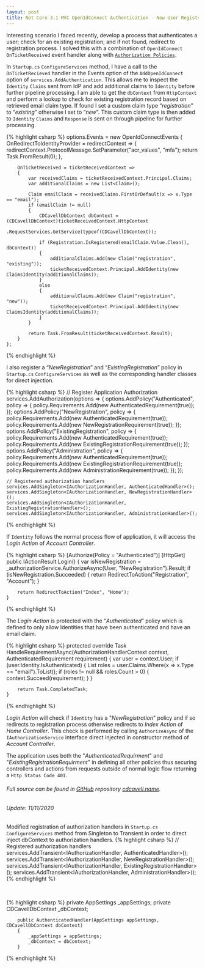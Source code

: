 ```yaml
---
layout: post
title: Net Core 3.1 MVC OpenIdConnect Authentication - New User Registration
---
```


Interesting scenario I faced recently, develop a process that authenticates a user; check for an existing registration; and if not found, redirect to registration process. I solved this with a combination of `OpenIdConnect` `OnTicketReceived` event handler along with [`Authorization Policies`](https://docs.microsoft.com/en-us/aspnet/core/security/authorization/policies?view=aspnetcore-3.1).

In `Startup.cs` `ConfigureServices` method, I have a call to the `OnTicketRecieved` handler in the Events option of the `AddOpenIdConnect` option of `services.AddAuthentication`. This allows me to inspect the `Identity` `Claims` sent from IdP and add additional claims to `Identity` before further pipeline processing. I am able to get the `dbContext` from `HttpContext` and perform a lookup to check for existing registration record based on retrieved email claim type. If found I set a custom claim type “_registration_” to “_existing_” otherwise I set to “_new_”. This custom claim type is then added to `Identity` `Claims` and `Response` is sent on through pipeline for further processing.

{% highlight csharp %}
    options.Events = new OpenIdConnectEvents
    {
        OnRedirectToIdentityProvider = redirectContext =>
        {
            redirectContext.ProtocolMessage.SetParameter("acr_values", "mfa");
            return Task.FromResult(0);
        },

        OnTicketReceived = ticketReceivedContext =>
        {
            var receivedClaims = ticketReceivedContext.Principal.Claims;
            var additionalClaims = new List<Claim>();

            Claim emailClaim = receivedClaims.FirstOrDefault(x => x.Type == "email");
            if (emailClaim != null)
            {
                CDCavellDbContext dbContext = (CDCavellDbContext)ticketReceivedContext.HttpContext
                    .RequestServices.GetService(typeof(CDCavellDbContext));

                if (Registration.IsRegistered(emailClaim.Value.Clean(), dbContext))
                {
                    additionalClaims.Add(new Claim("registration", "existing"));
                    ticketReceivedContext.Principal.AddIdentity(new ClaimsIdentity(additionalClaims));
                }
                else
                {
                    additionalClaims.Add(new Claim("registration", "new"));
                    ticketReceivedContext.Principal.AddIdentity(new ClaimsIdentity(additionalClaims));
                }
            }

            return Task.FromResult(ticketReceivedContext.Result); 
        }
    };
{% endhighlight %}


I also register a “_NewRegistration_” and “_ExistingRegistration_” policy in `Startup.cs` `ConfigureServices` as well as the corresponding handler classes for direct injection.

{% highlight csharp %}
    // Register Application Authorization
    services.AddAuthorization(options =>
    {
        options.AddPolicy("Authenticated", policy =>
        {
            policy.Requirements.Add(new AuthenticatedRequirement(true));
        });
        options.AddPolicy("NewRegistration", policy =>
        {
            policy.Requirements.Add(new AuthenticatedRequirement(true));
            policy.Requirements.Add(new NewRegistrationRequirement(true));
        });
        options.AddPolicy("ExistingRegistration", policy =>
        {
            policy.Requirements.Add(new AuthenticatedRequirement(true));
            policy.Requirements.Add(new ExistingRegistrationRequirement(true));
        });
        options.AddPolicy("Administration", policy =>
        {
            policy.Requirements.Add(new AuthenticatedRequirement(true));
            policy.Requirements.Add(new ExistingRegistrationRequirement(true));
            policy.Requirements.Add(new AdministrationRequirement(true));
        });
    });

    // Registered authorization handlers
    services.AddSingleton<IAuthorizationHandler, AuthenticatedHandler>();
    services.AddSingleton<IAuthorizationHandler, NewRegistrationHandler>();
    services.AddSingleton<IAuthorizationHandler, ExistingRegistrationHandler>();
    services.AddSingleton<IAuthorizationHandler, AdministrationHandler>();
{% endhighlight %}

If `Identity` follows the normal process flow of application, it will access the _Login Action_ of _Account Controller_. 

{% highlight csharp %}
    [Authorize(Policy = "Authenticated")]
    [HttpGet]
    public IActionResult Login()
    {
        var isNewRegistration = _authorizationService.AuthorizeAsync(User, "NewRegistration").Result;
        if (isNewRegistration.Succeeded)
        {
            return RedirectToAction("Registration", "Account");
        }

        return RedirectToAction("Index", "Home");
    }
{% endhighlight %}

The _Login Action_ is protected with the “_Authenticated_” policy which is defined to only allow Identities that have been authenticated and have an email claim.

{% highlight csharp %}
    protected override Task HandleRequirementAsync(AuthorizationHandlerContext context, AuthenticatedRequirement requirement)
    {
        var user = context.User;
        if (user.Identity.IsAuthenticated)
        {
            List<Claim> roles = user.Claims.Where(x => x.Type == "email").ToList();
            if (roles != null && roles.Count > 0)
            {
                context.Succeed(requirement);
            }
        }

        return Task.CompletedTask;
    }
{% endhighlight %}

_Login Action_ will check if `Identity` has a "_NewRegistration_" policy and if so redirects to registration process otherwise redirects to _Index Action_ of _Home Controller_. This check is performed by calling `AuthorizeAsync` of the `IAuthorizationService` interface direct injected in constructor method of _Account Controller_.

The application uses both the "_AuthenticatedRequirment_" and "_ExistingRegistrationRequirment_" in defining all other policies thus securing controllers and actions from requests outside of normal logic flow returning a `Http Status Code 401`.

###### Full source can be found in [GitHub](https://github.com/) repository [cdcavell.name](https://github.com/cdcavell/cdcavell.name).

###### Update: 11/11/2020

Modified registration of authorization handlers in `Startup.cs` `ConfigureServices` method from Singleton to Transient in order to direct inject dbContext to authorization handlers.
{% highlight csharp %}
        // Registered authorization handlers
        services.AddTransient<IAuthorizationHandler, AuthenticatedHandler>();
        services.AddTransient<IAuthorizationHandler, NewRegistrationHandler>();
        services.AddTransient<IAuthorizationHandler, ExistingRegistrationHandler>();
        services.AddTransient<IAuthorizationHandler, AdministrationHandler>();
{% endhighlight %} 

<br />

{% highlight csharp %} 
        private AppSettings _appSettings;
        private CDCavellDbContext _dbContext;

        public AuthenticatedHandler(AppSettings appSettings, CDCavellDbContext dbContext)
        {
            _appSettings = appSettings;
            _dbContext = dbContext;
        }
{% endhighlight %}
